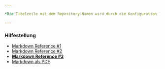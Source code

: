 ```yaml
---

*Die Titelzeile mit dem Repository-Namen wird durch die Konfiguration `_config.yml` unterdrückt.*

---
```

### Hilfestellung
- [Markdown Reference #1](https://github.com/adam-p/markdown-here/wiki/markdown-cheatsheet)
- [Markdown Reference #2](https://gist.github.com/stevenyap/7038119)
- [**Markdown Reference #3**](https://gist.github.com/Myndex/5140d6fe98519bb15c503c490e713233)
- [Markdown als PDF](https://enterprise.github.com/downloads/en/markdown-cheatsheet.pdf)